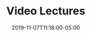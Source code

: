 ---
title: "Video Lectures"
date: 2019-11-07T11:18:00-05:00
draft: false
content: >
    <p>These video lectures of Professor Gilbert Strang teaching 18.06 were recorded live in the Fall of 1999. Support for
    the video production was provided by the Lord Foundation of Massachusetts under a grant to the MIT Center for
    Advanced Educational Services.</p>
menu: 
    main:
        name: "Video Lectures"
---